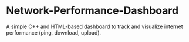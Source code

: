 # Network-Performance-Dashboard
A simple C++ and HTML-based dashboard to track and visualize internet performance (ping, download, upload).
